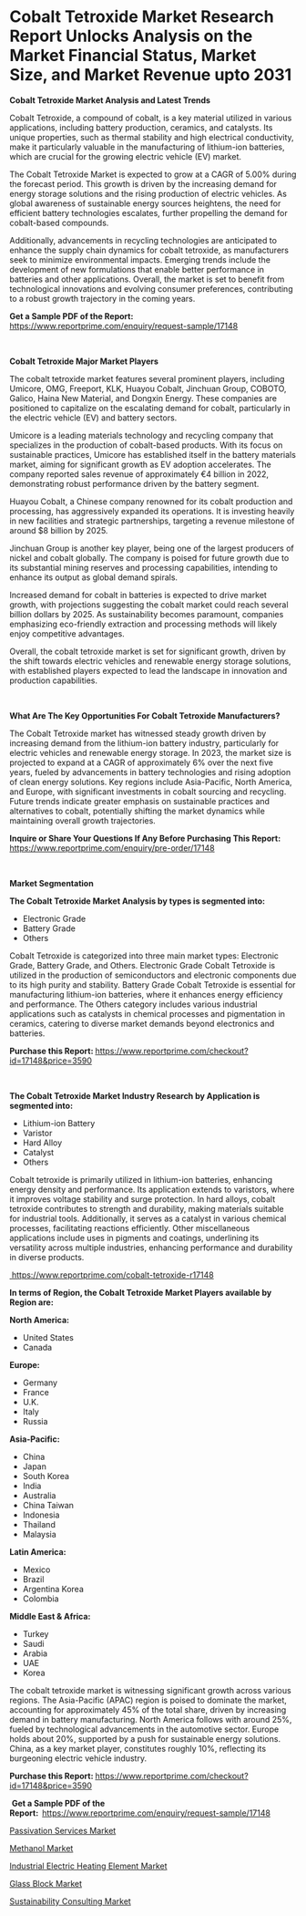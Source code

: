 <p><h1>Cobalt Tetroxide Market Research Report Unlocks Analysis on the Market Financial Status, Market Size, and Market Revenue upto 2031</h1></p><p><strong>Cobalt Tetroxide Market Analysis and Latest Trends</strong></p>
<p><p>Cobalt Tetroxide, a compound of cobalt, is a key material utilized in various applications, including battery production, ceramics, and catalysts. Its unique properties, such as thermal stability and high electrical conductivity, make it particularly valuable in the manufacturing of lithium-ion batteries, which are crucial for the growing electric vehicle (EV) market. </p><p>The Cobalt Tetroxide Market is expected to grow at a CAGR of 5.00% during the forecast period. This growth is driven by the increasing demand for energy storage solutions and the rising production of electric vehicles. As global awareness of sustainable energy sources heightens, the need for efficient battery technologies escalates, further propelling the demand for cobalt-based compounds. </p><p>Additionally, advancements in recycling technologies are anticipated to enhance the supply chain dynamics for cobalt tetroxide, as manufacturers seek to minimize environmental impacts. Emerging trends include the development of new formulations that enable better performance in batteries and other applications. Overall, the market is set to benefit from technological innovations and evolving consumer preferences, contributing to a robust growth trajectory in the coming years.</p></p>
<p><strong>Get a Sample PDF of the Report:&nbsp;</strong> <a href="https://www.reportprime.com/enquiry/request-sample/17148?utm_campaign=11&utm_medium=2&utm_source=Github&utm_content=ia&utm_term=24112024&utm_id=cobalt-tetroxide">https://www.reportprime.com/enquiry/request-sample/17148</a></p>
<p>&nbsp;</p>
<p><strong>Cobalt Tetroxide Major Market Players</strong></p>
<p><p>The cobalt tetroxide market features several prominent players, including Umicore, OMG, Freeport, KLK, Huayou Cobalt, Jinchuan Group, COBOTO, Galico, Haina New Material, and Dongxin Energy. These companies are positioned to capitalize on the escalating demand for cobalt, particularly in the electric vehicle (EV) and battery sectors.</p><p>Umicore is a leading materials technology and recycling company that specializes in the production of cobalt-based products. With its focus on sustainable practices, Umicore has established itself in the battery materials market, aiming for significant growth as EV adoption accelerates. The company reported sales revenue of approximately €4 billion in 2022, demonstrating robust performance driven by the battery segment.</p><p>Huayou Cobalt, a Chinese company renowned for its cobalt production and processing, has aggressively expanded its operations. It is investing heavily in new facilities and strategic partnerships, targeting a revenue milestone of around $8 billion by 2025. </p><p>Jinchuan Group is another key player, being one of the largest producers of nickel and cobalt globally. The company is poised for future growth due to its substantial mining reserves and processing capabilities, intending to enhance its output as global demand spirals.</p><p>Increased demand for cobalt in batteries is expected to drive market growth, with projections suggesting the cobalt market could reach several billion dollars by 2025. As sustainability becomes paramount, companies emphasizing eco-friendly extraction and processing methods will likely enjoy competitive advantages.</p><p>Overall, the cobalt tetroxide market is set for significant growth, driven by the shift towards electric vehicles and renewable energy storage solutions, with established players expected to lead the landscape in innovation and production capabilities.</p></p>
<p>&nbsp;</p>
<p><strong>What Are The Key Opportunities For Cobalt Tetroxide Manufacturers?</strong></p>
<p><p>The Cobalt Tetroxide market has witnessed steady growth driven by increasing demand from the lithium-ion battery industry, particularly for electric vehicles and renewable energy storage. In 2023, the market size is projected to expand at a CAGR of approximately 6% over the next five years, fueled by advancements in battery technologies and rising adoption of clean energy solutions. Key regions include Asia-Pacific, North America, and Europe, with significant investments in cobalt sourcing and recycling. Future trends indicate greater emphasis on sustainable practices and alternatives to cobalt, potentially shifting the market dynamics while maintaining overall growth trajectories.</p></p>
<p><strong>Inquire or Share Your Questions If Any Before Purchasing This Report:</strong> <a href="https://www.reportprime.com/enquiry/pre-order/17148?utm_campaign=11&utm_medium=2&utm_source=Github&utm_content=ia&utm_term=24112024&utm_id=cobalt-tetroxide">https://www.reportprime.com/enquiry/pre-order/17148</a></p>
<p>&nbsp;</p>
<p><strong>Market Segmentation</strong></p>
<p><strong>The Cobalt Tetroxide Market Analysis by types is segmented into:</strong></p>
<p><ul><li>Electronic Grade</li><li>Battery Grade</li><li>Others</li></ul></p>
<p><p>Cobalt Tetroxide is categorized into three main market types: Electronic Grade, Battery Grade, and Others. Electronic Grade Cobalt Tetroxide is utilized in the production of semiconductors and electronic components due to its high purity and stability. Battery Grade Cobalt Tetroxide is essential for manufacturing lithium-ion batteries, where it enhances energy efficiency and performance. The Others category includes various industrial applications such as catalysts in chemical processes and pigmentation in ceramics, catering to diverse market demands beyond electronics and batteries.</p></p>
<p><strong>Purchase this Report:&nbsp;</strong><a href="https://www.reportprime.com/checkout?id=17148&price=3590&utm_campaign=11&utm_medium=2&utm_source=Github&utm_content=ia&utm_term=24112024&utm_id=cobalt-tetroxide">https://www.reportprime.com/checkout?id=17148&price=3590</a></p>
<p>&nbsp;</p>
<p><strong>The Cobalt Tetroxide Market Industry Research by Application is segmented into:</strong></p>
<p><ul><li>Lithium-ion Battery</li><li>Varistor</li><li>Hard Alloy</li><li>Catalyst</li><li>Others</li></ul></p>
<p><p>Cobalt tetroxide is primarily utilized in lithium-ion batteries, enhancing energy density and performance. Its application extends to varistors, where it improves voltage stability and surge protection. In hard alloys, cobalt tetroxide contributes to strength and durability, making materials suitable for industrial tools. Additionally, it serves as a catalyst in various chemical processes, facilitating reactions efficiently. Other miscellaneous applications include uses in pigments and coatings, underlining its versatility across multiple industries, enhancing performance and durability in diverse products.</p></p>
<p><a href="https://www.reportprime.com/cobalt-tetroxide-r17148?utm_campaign=11&utm_medium=2&utm_source=Github&utm_content=ia&utm_term=24112024&utm_id=cobalt-tetroxide">&nbsp;https://www.reportprime.com/cobalt-tetroxide-r17148</a></p>
<p><strong>In terms of Region, the Cobalt Tetroxide Market Players available by Region are:</strong></p>
<p>
    <p> <strong> North America: </strong>
        <ul>
            <li>United States</li>
            <li>Canada</li>
        </ul>
        </p> 
    <p> <strong> Europe: </strong>
        <ul>
            <li>Germany</li>
            <li>France</li>
            <li>U.K.</li>
            <li>Italy</li>
            <li>Russia</li>
        </ul>
        </p> 
    <p> <strong> Asia-Pacific: </strong>
        <ul>
            <li>China</li>
            <li>Japan</li>
            <li>South Korea</li>
            <li>India</li>
            <li>Australia</li>
            <li>China Taiwan</li>
            <li>Indonesia</li>
            <li>Thailand</li>
            <li>Malaysia</li>
        </ul>
        </p> 
    <p> <strong> Latin America: </strong>
        <ul>
            <li>Mexico</li>
            <li>Brazil</li>
            <li>Argentina Korea</li>
            <li>Colombia</li>
        </ul>
        </p> 
    <p> <strong> Middle East & Africa: </strong>
        <ul>
            <li>Turkey</li>
            <li>Saudi</li>
            <li>Arabia</li>
            <li>UAE</li>
            <li>Korea</li>
        </ul>
    </p>
    </p>
<p><p>The cobalt tetroxide market is witnessing significant growth across various regions. The Asia-Pacific (APAC) region is poised to dominate the market, accounting for approximately 45% of the total share, driven by increasing demand in battery manufacturing. North America follows with around 25%, fueled by technological advancements in the automotive sector. Europe holds about 20%, supported by a push for sustainable energy solutions. China, as a key market player, constitutes roughly 10%, reflecting its burgeoning electric vehicle industry.</p></p>
<p><strong>Purchase this Report: </strong><a href="https://www.reportprime.com/checkout?id=17148&price=3590&utm_campaign=11&utm_medium=2&utm_source=Github&utm_content=ia&utm_term=24112024&utm_id=cobalt-tetroxide">https://www.reportprime.com/checkout?id=17148&price=3590</a></p>
<p>&nbsp;<strong>Get a Sample PDF of the Report:&nbsp;&nbsp;</strong><a href="https://www.reportprime.com/enquiry/request-sample/17148?utm_campaign=11&utm_medium=2&utm_source=Github&utm_content=ia&utm_term=24112024&utm_id=cobalt-tetroxide">https://www.reportprime.com/enquiry/request-sample/17148</a></p>
<p><strong></strong></p>
<p><p><a href="https://issuu.com/reportprime-2/docs/passivation-services-market-size-20_b96dd8e15929d3?utm_campaign=11&utm_medium=2&utm_source=Github&utm_content=ia&utm_term=24112024&utm_id=cobalt-tetroxide">Passivation Services Market</a></p><p><a href="https://github.com/ChiragRp1/Market-Research-Report-List-6/blob/main/methanol-market.md?utm_campaign=11&utm_medium=2&utm_source=Github&utm_content=ia&utm_term=24112024&utm_id=cobalt-tetroxide">Methanol Market</a></p><p><a href="https://www.linkedin.com/pulse/top-trends-transforming-industrial-electric-heating-element-guqqe?utm_campaign=11&utm_medium=2&utm_source=Github&utm_content=ia&utm_term=24112024&utm_id=cobalt-tetroxide">Industrial Electric Heating Element Market</a></p><p><a href="https://github.com/KamrulHadi87/Market-Research-Report-List-1/blob/main/glass-block-market.md?utm_campaign=11&utm_medium=2&utm_source=Github&utm_content=ia&utm_term=24112024&utm_id=cobalt-tetroxide">Glass Block Market</a></p><p><a href="https://www.linkedin.com/pulse/sustainability-consulting-market-revenue-insights-147-cy3lf?utm_campaign=11&utm_medium=2&utm_source=Github&utm_content=ia&utm_term=24112024&utm_id=cobalt-tetroxide">Sustainability Consulting Market</a></p></p>